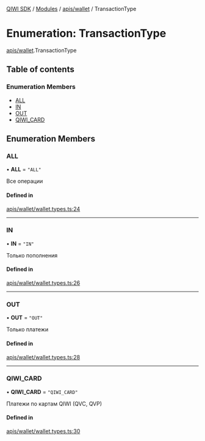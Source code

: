[QIWI SDK](../README.md) / [Modules](../modules.md) / [apis/wallet](../modules/apis_wallet.md) / TransactionType

# Enumeration: TransactionType

[apis/wallet](../modules/apis_wallet.md).TransactionType

## Table of contents

### Enumeration Members

- [ALL](apis_wallet.TransactionType.md#all)
- [IN](apis_wallet.TransactionType.md#in)
- [OUT](apis_wallet.TransactionType.md#out)
- [QIWI\_CARD](apis_wallet.TransactionType.md#qiwi_card)

## Enumeration Members

### ALL

• **ALL** = ``"ALL"``

Все операции

#### Defined in

[apis/wallet/wallet.types.ts:24](https://github.com/AlexXanderGrib/node-qiwi-sdk/blob/8cf62fb/src/apis/wallet/wallet.types.ts#L24)

___

### IN

• **IN** = ``"IN"``

Только пополнения

#### Defined in

[apis/wallet/wallet.types.ts:26](https://github.com/AlexXanderGrib/node-qiwi-sdk/blob/8cf62fb/src/apis/wallet/wallet.types.ts#L26)

___

### OUT

• **OUT** = ``"OUT"``

Только платежи

#### Defined in

[apis/wallet/wallet.types.ts:28](https://github.com/AlexXanderGrib/node-qiwi-sdk/blob/8cf62fb/src/apis/wallet/wallet.types.ts#L28)

___

### QIWI\_CARD

• **QIWI\_CARD** = ``"QIWI_CARD"``

Платежи по картам QIWI (QVC, QVP)

#### Defined in

[apis/wallet/wallet.types.ts:30](https://github.com/AlexXanderGrib/node-qiwi-sdk/blob/8cf62fb/src/apis/wallet/wallet.types.ts#L30)
